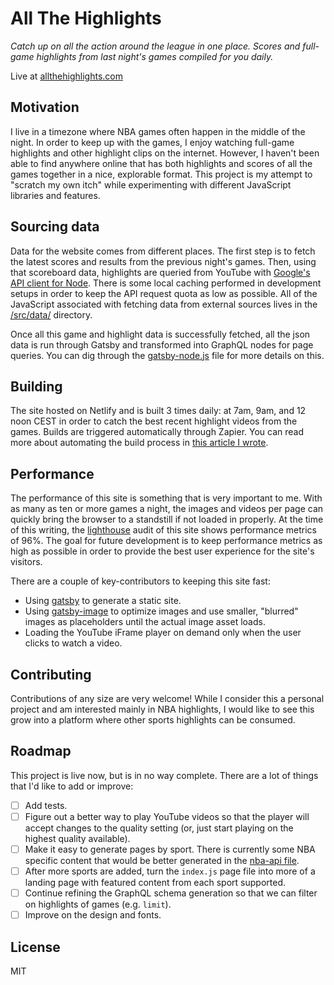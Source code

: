 # All The Highlights

*Catch up on all the action around the league in one place. Scores and full-game highlights from last night's games compiled for you daily.* 

Live at [allthehighlights.com](https://allthehighlights.com)

## Motivation

I live in a timezone where NBA games often happen in the middle of the night. In order to keep up with the games, I enjoy watching full-game highlights and other highlight clips on the internet. However, I haven't been able to find anywhere online that has both highlights and scores of all the games together in a nice, explorable format. This project is my attempt to "scratch my own itch" while experimenting with different JavaScript libraries and features.

## Sourcing data

Data for the website comes from different places. The first step is to fetch the latest scores and results from the previous night's games. Then, using that scoreboard data, highlights are queried from YouTube with [Google's API client for Node](https://github.com/googleapis/google-api-nodejs-client). There is some local caching performed in development setups in order to keep the API request quota as low as possible. All of the JavaScript associated with fetching data from external sources lives in the [/src/data/](./src/data/) directory.

Once all this game and highlight data is successfully fetched, all the json data is run through Gatsby and transformed into GraphQL nodes for page queries. You can dig through the [gatsby-node.js](./gatsby-node.js) file for more details on this.

## Building

The site hosted on Netlify and is built 3 times daily: at 7am, 9am, and 12 noon CEST in order to catch the best recent highlight videos from the games. Builds are triggered automatically through Zapier. You can read more about automating the build process in [this article I wrote](https://tvernon.tech/blog/automating-netlify-deployments).

## Performance

The performance of this site is something that is very important to me. With as many as ten or more games a night, the images and videos per page can quickly bring the browser to a standstill if not loaded in properly. At the time of this writing, the [lighthouse](https://developers.google.com/web/tools/lighthouse/) audit of this site shows performance metrics of 96%. The goal for future development is to keep performance metrics as high as possible in order to provide the best user experience for the site's visitors.

There are a couple of key-contributors to keeping this site fast:
- Using [gatsby](https://www.gatsbyjs.org/) to generate a static site.
- Using [gatsby-image](https://www.gatsbyjs.org/packages/gatsby-image/) to optimize images and use smaller, "blurred" images as placeholders until the actual image asset loads.
- Loading the YouTube iFrame player on demand only when the user clicks to watch a video.

## Contributing

Contributions of any size are very welcome! While I consider this a personal project and am interested mainly in NBA highlights, I would like to see this grow into a platform where other sports highlights can be consumed.

## Roadmap

This project is live now, but is in no way complete. There are a lot of things that I'd like to add or improve:

- [ ] Add tests.
- [ ] Figure out a better way to play YouTube videos so that the player will accept changes to the quality setting (or, just start playing on the highest quality available).
- [ ] Make it easy to generate pages by sport. There is currently some NBA specific content that would be better generated in the [nba-api file](/src/data/nba-api.js).
- [ ] After more sports are added, turn the `index.js` page file into more of a landing page with featured content from each sport supported.
- [ ] Continue refining the GraphQL schema generation so that we can filter on highlights of games (e.g. `limit`).
- [ ] Improve on the design and fonts.

## License

MIT
